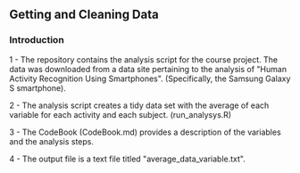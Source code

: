 ## Getting and Cleaning Data

### Introduction

1 - The repository contains the analysis script for the course project. The data was downloaded from a data site pertaining to the analysis of "Human Activity Recognition Using Smartphones". (Specifically, the Samsung Galaxy S smartphone).

2 - The analysis script creates a tidy data set with the average of each variable for each activity and each subject. (run_analysys.R)

3 - The CodeBook (CodeBook.md) provides a description of the variables and the analysis steps. 


4 - The output file is a text file titled "average_data_variable.txt".

